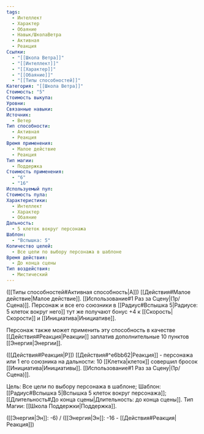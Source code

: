 ```yaml
---
tags:
  - Интеллект
  - Характер
  - Обаяние
  - Навык/ШколаВетра
  - Активная
  - Реакция
Ссылки:
  - "[[Школа Ветра]]"
  - "[[Интеллект]]"
  - "[[Характер]]"
  - "[[Обаяние]]"
  - "[[Типы способностей]]"
Категория: "[[Школа Ветра]]"
Стоимость: "5"
Стоимость выкупа: 
Уровни: 
Связанные навыки: 
Источник:
  - Ветер
Тип способности:
  - Активная
  - Реакция
Время применения:
  - Малое действие
  - Реакция
Тип магии:
  - Поддержка
Стоимость применения:
  - "6"
  - "16"
Используемый пул: 
Стоимость пула: 
Характеристики:
  - Интеллект
  - Характер
  - Обаяние
Дальность:
  - 5 клеток вокруг персонажа
Шаблон:
  - "Вспышка: 5"
Количество целей:
  - Все цели по выбору персонажа в шаблоне
Время действия:
  - До конца сцены
Тип воздействия:
  - Мистический
---
```

([[Типы способностей#Активная способность|А]]) [[Действия#Малое действие|Малое действие]]. [[Использование#1 Раз за Сцену|(1р/Сцена)]].  Персонаж и все его союзники в [[Радиус#Вспышка 5|Радиусе: 5 клеток вокруг него]] тут же получают бонус +4 к [[Скорость|Скорости]] и [[Инициатива|Инициативе]]. 

Персонаж также может применить эту способность в качестве [[Действия#Реакция|Реакции]] заплатив дополнительные 10 пунктов [[Энергия|Энергии]].

([[Действия#Реакция|Р]]) [[Действия#^e6bb62|Реакция]] - персонажа или 1 его союзника на дальности: 10 [[Клетка|клеток]] совершил бросок [[Инициатива|Инициативы]]. [[Использование#1 Раз за Сцену|(1р/Сцена)]]. 

Цель: Все цели по выбору персонажа в шаблоне; Шаблон: [[Радиус#Вспышка 5|Вспышка 5 клеток вокруг персонажа]]; [[Длительность#До конца сцены|Длительность: до конца сцены]]. Тип Магии: [[Школа Поддержки|Поддержка]]. 

([[Энергия|Эн]]: -6) / ([[Энергия|Эн]]: -16 - [[Действия#Реакция|Реакция]])
